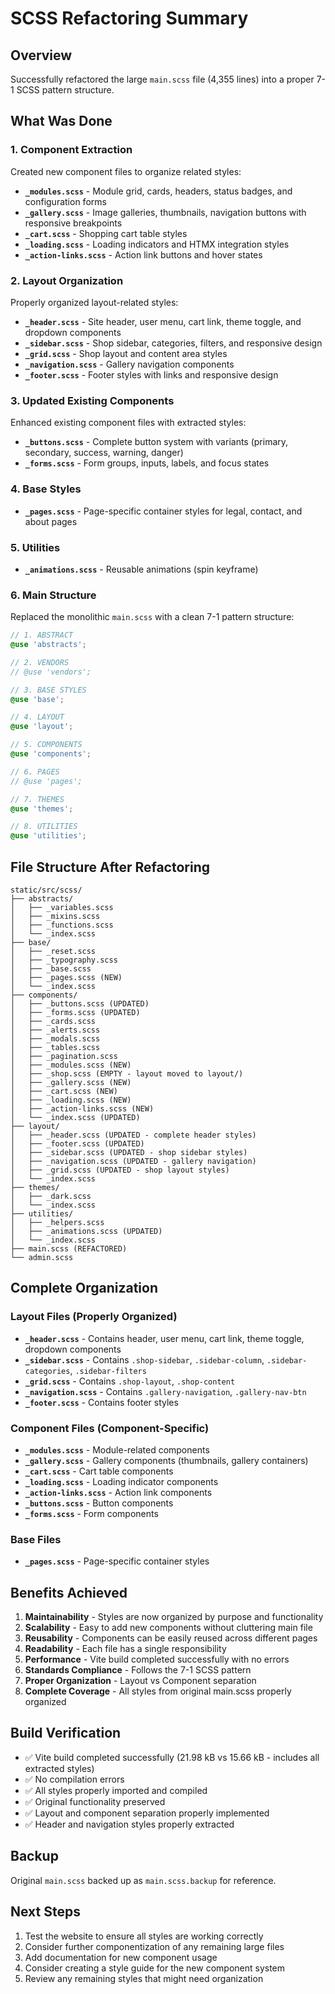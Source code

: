 # SCSS Refactoring Summary

## Overview
Successfully refactored the large `main.scss` file (4,355 lines) into a proper 7-1 SCSS pattern structure.

## What Was Done

### 1. **Component Extraction**
Created new component files to organize related styles:

- **`_modules.scss`** - Module grid, cards, headers, status badges, and configuration forms
- **`_gallery.scss`** - Image galleries, thumbnails, navigation buttons with responsive breakpoints
- **`_cart.scss`** - Shopping cart table styles
- **`_loading.scss`** - Loading indicators and HTMX integration styles
- **`_action-links.scss`** - Action link buttons and hover states

### 2. **Layout Organization**
Properly organized layout-related styles:

- **`_header.scss`** - Site header, user menu, cart link, theme toggle, and dropdown components
- **`_sidebar.scss`** - Shop sidebar, categories, filters, and responsive design
- **`_grid.scss`** - Shop layout and content area styles
- **`_navigation.scss`** - Gallery navigation components
- **`_footer.scss`** - Footer styles with links and responsive design

### 3. **Updated Existing Components**
Enhanced existing component files with extracted styles:

- **`_buttons.scss`** - Complete button system with variants (primary, secondary, success, warning, danger)
- **`_forms.scss`** - Form groups, inputs, labels, and focus states

### 4. **Base Styles**
- **`_pages.scss`** - Page-specific container styles for legal, contact, and about pages

### 5. **Utilities**
- **`_animations.scss`** - Reusable animations (spin keyframe)

### 6. **Main Structure**
Replaced the monolithic `main.scss` with a clean 7-1 pattern structure:

```scss
// 1. ABSTRACT
@use 'abstracts';

// 2. VENDORS
// @use 'vendors';

// 3. BASE STYLES
@use 'base';

// 4. LAYOUT
@use 'layout';

// 5. COMPONENTS
@use 'components';

// 6. PAGES
// @use 'pages';

// 7. THEMES
@use 'themes';

// 8. UTILITIES
@use 'utilities';
```

## File Structure After Refactoring

```
static/src/scss/
├── abstracts/
│   ├── _variables.scss
│   ├── _mixins.scss
│   ├── _functions.scss
│   └── _index.scss
├── base/
│   ├── _reset.scss
│   ├── _typography.scss
│   ├── _base.scss
│   ├── _pages.scss (NEW)
│   └── _index.scss
├── components/
│   ├── _buttons.scss (UPDATED)
│   ├── _forms.scss (UPDATED)
│   ├── _cards.scss
│   ├── _alerts.scss
│   ├── _modals.scss
│   ├── _tables.scss
│   ├── _pagination.scss
│   ├── _modules.scss (NEW)
│   ├── _shop.scss (EMPTY - layout moved to layout/)
│   ├── _gallery.scss (NEW)
│   ├── _cart.scss (NEW)
│   ├── _loading.scss (NEW)
│   ├── _action-links.scss (NEW)
│   └── _index.scss (UPDATED)
├── layout/
│   ├── _header.scss (UPDATED - complete header styles)
│   ├── _footer.scss (UPDATED)
│   ├── _sidebar.scss (UPDATED - shop sidebar styles)
│   ├── _navigation.scss (UPDATED - gallery navigation)
│   ├── _grid.scss (UPDATED - shop layout styles)
│   └── _index.scss
├── themes/
│   ├── _dark.scss
│   └── _index.scss
├── utilities/
│   ├── _helpers.scss
│   ├── _animations.scss (UPDATED)
│   └── _index.scss
├── main.scss (REFACTORED)
└── admin.scss
```

## Complete Organization

### Layout Files (Properly Organized)
- **`_header.scss`** - Contains header, user menu, cart link, theme toggle, dropdown components
- **`_sidebar.scss`** - Contains `.shop-sidebar`, `.sidebar-column`, `.sidebar-categories`, `.sidebar-filters`
- **`_grid.scss`** - Contains `.shop-layout`, `.shop-content`
- **`_navigation.scss`** - Contains `.gallery-navigation`, `.gallery-nav-btn`
- **`_footer.scss`** - Contains footer styles

### Component Files (Component-Specific)
- **`_modules.scss`** - Module-related components
- **`_gallery.scss`** - Gallery components (thumbnails, gallery containers)
- **`_cart.scss`** - Cart table components
- **`_loading.scss`** - Loading indicator components
- **`_action-links.scss`** - Action link components
- **`_buttons.scss`** - Button components
- **`_forms.scss`** - Form components

### Base Files
- **`_pages.scss`** - Page-specific container styles

## Benefits Achieved

1. **Maintainability** - Styles are now organized by purpose and functionality
2. **Scalability** - Easy to add new components without cluttering main file
3. **Reusability** - Components can be easily reused across different pages
4. **Readability** - Each file has a single responsibility
5. **Performance** - Vite build completed successfully with no errors
6. **Standards Compliance** - Follows the 7-1 SCSS pattern
7. **Proper Organization** - Layout vs Component separation
8. **Complete Coverage** - All styles from original main.scss properly organized

## Build Verification
- ✅ Vite build completed successfully (21.98 kB vs 15.66 kB - includes all extracted styles)
- ✅ No compilation errors
- ✅ All styles properly imported and compiled
- ✅ Original functionality preserved
- ✅ Layout and component separation properly implemented
- ✅ Header and navigation styles properly extracted

## Backup
Original `main.scss` backed up as `main.scss.backup` for reference.

## Next Steps
1. Test the website to ensure all styles are working correctly
2. Consider further componentization of any remaining large files
3. Add documentation for new component usage
4. Consider creating a style guide for the new component system
5. Review any remaining styles that might need organization 